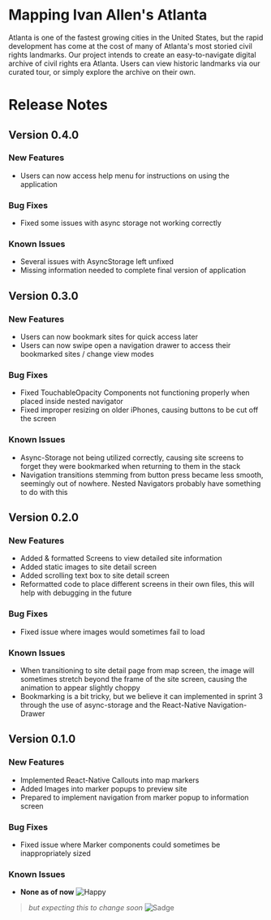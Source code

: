 # **Mapping Ivan Allen's Atlanta**
Atlanta is one of the fastest growing cities in the United States, but the rapid development has come at the cost of many of Atlanta's most storied civil rights landmarks. Our project intends to create an easy-to-navigate digital archive of civil rights era Atlanta. Users can view historic landmarks via our curated tour, or simply explore the archive on their own.
# Release Notes

## Version 0.4.0

### New Features
  * Users can now access help menu for instructions on using the application
  
### Bug Fixes
* Fixed some issues with async storage not working correctly

### Known Issues
* Several issues with AsyncStorage left unfixed
* Missing information needed to complete final version of application

## Version 0.3.0

### New Features
 * Users can now bookmark sites for quick access later
 * Users can now swipe open a navigation drawer to access their bookmarked sites / change view modes
 
### Bug Fixes
 * Fixed TouchableOpacity Components not functioning properly when placed inside nested navigator
 * Fixed improper resizing on older iPhones, causing buttons to be cut off the screen
 
### Known Issues
 * Async-Storage not being utilized correctly, causing site screens to forget they were bookmarked when returning to them in the stack
 * Navigation transitions stemming from button press became less smooth, seemingly out of nowhere. Nested Navigators probably have something to do with this

## Version 0.2.0

### New Features
 * Added & formatted Screens to view detailed site information
 * Added static images to site detail screen
 * Added scrolling text box to site detail screen
 * Reformatted code to place different screens in their own files, this will help with debugging in the future

### Bug Fixes
* Fixed issue where images would sometimes fail to load

### Known Issues
* When transitioning to site detail page from map screen, the image will sometimes stretch beyond the frame
   of the site screen, causing the animation to appear slightly choppy
* Bookmarking is a bit tricky, but we believe it can implemented in sprint 3 through the use of 
  async-storage and the React-Native Navigation-Drawer

## Version 0.1.0

### New Features
* Implemented React-Native Callouts into map markers
* Added Images into marker popups to preview site
* Prepared to implement navigation from marker popup to information screen

### Bug Fixes
* Fixed issue where Marker components could sometimes be inappropriately sized

### Known Issues
* **None as of now** ![Happy](https://ih1.redbubble.net/image.1759229733.7812/flat,128x,075,f-pad,128x128,f8f8f8.jpg)
>_but expecting this to change soon_
![Sadge](https://ih1.redbubble.net/image.1249935413.9251/flat,128x128,075,t-pad,128x128,f8f8f8.jpg)